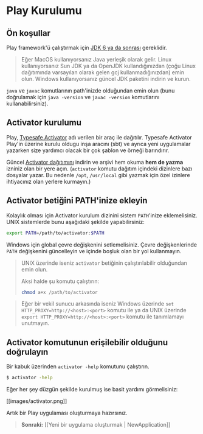 <!--- Copyright (C) 2009-2013 Typesafe Inc. <http://www.typesafe.com> -->
# Play Kurulumu

## Ön koşullar

Play framework'ü çalıştırmak için [JDK 6 ya da sonrası](http://www.oracle.com/technetwork/java/javase/downloads/index.html) gereklidir.

> Eğer MacOS kullanıyorsanız Java yerleşik olarak gelir. Linux kullanıyorsanız Sun JDK ya da OpenJDK kullandığınızdan (çoğu Linux dağıtımında varsayılan olarak gelen gcj kullanmadığınızdan) emin olun. Windows kullanıyorsanız güncel JDK paketini indirin ve kurun.

`java` ve `javac` komutlarının path'inizde olduğundan emin olun (bunu doğrulamak için `java -version` ve `javac -version` komutlarını kullanabilirsiniz).

## Activator kurulumu

Play, [Typesafe Activator](http://typesafe.com/activator) adı verilen bir araç ile dağıtılır. Typesafe Activator Play'in üzerine kurulu oldugu inşa aracını (sbt) ve ayrıca yeni uygulamalar yazarken size yardımcı olacak bir çok şablon ve örneği barındırır.

Güncel [Activator dağıtımını](https://typesafe.com/platform/getstarted) indirin ve arşivi hem okuma **hem de yazma** izniniz olan bir yere açın. (`activator` komutu dağıtım içindeki dizinlere bazı dosyalar yazar. Bu nedenle `/opt`, `/usr/local` gibi yazmak için özel izinlere ihtiyacınız olan yerlere kurmayın.)

## Activator betiğini PATH'inize ekleyin

Kolaylık olması için Activator kurulum dizinini sistem `PATH`'inize eklemelisiniz. UNIX sistemlerde bunu aşağıdaki şekilde yapabilirsiniz:

```bash
export PATH=/path/to/activator:$PATH
```

Windows için global çevre değişkenini setlemelisiniz. Çevre değişkenlerinde `PATH` değişkenini güncelleyin ve içinde boşluk olan bir yol kullanmayın.

> UNIX üzerinde iseniz `activator` betiğinin çalıştırılabilir olduğundan emin olun.
>
> Aksi halde şu komutu çalıştırın:
> ```bash
> chmod a+x /path/to/activator
> ```

> Eğer bir vekil sunucu arkasında iseniz Windows üzerinde `set HTTP_PROXY=http://<host>:<port>` komutu ile ya da UNIX üzerinde `export HTTP_PROXY=http://<host>:<port>` komutu ile tanımlamayı unutmayın.

## Activator komutunun erişilebilir olduğunu doğrulayın

Bir kabuk üzerinden `activator -help` komutunu çalıştırın.

```bash
$ activator -help
```

Eğer her şey düzgün şekilde kurulmuş ise basit yardımı görmelisiniz:

[[images/activator.png]]

Artık bir Play uygulaması oluşturmaya hazırsınız.

> **Sonraki:** [[Yeni bir uygulama oluşturmak | NewApplication]]

